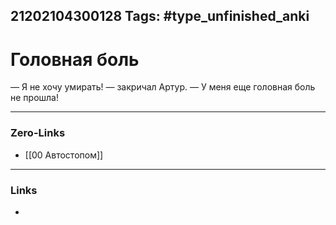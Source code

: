 21202104300128
Tags: #type_unfinished_anki
---
# Головная боль

— Я не хочу умирать! — закричал Артур. — У меня еще головная боль не прошла!

---
### Zero-Links
- [[00 Автостопом]]
---
### Links
-